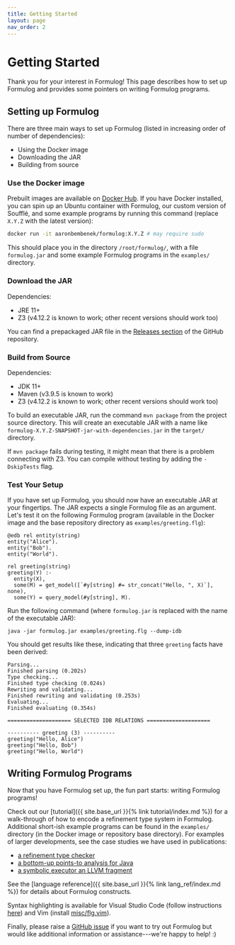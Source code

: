 ```yaml
---
title: Getting Started
layout: page
nav_order: 2
---
```


# Getting Started

Thank you for your interest in Formulog!
This page describes how to set up Formulog and provides some pointers on writing Formulog programs.

## Setting up Formulog

There are three main ways to set up Formulog (listed in increasing order of number of dependencies):

- Using the Docker image
- Downloading the JAR
- Building from source

### Use the Docker image

Prebuilt images are available on [Docker Hub](https://hub.docker.com/r/aaronbembenek/formulog).
If you have Docker installed, you can spin up an Ubuntu container with Formulog, our custom version of Soufflé, and some example programs by running this command (replace `X.Y.Z` with the latest version):

```bash
docker run -it aaronbembenek/formulog:X.Y.Z # may require sudo
```

This should place you in the directory `/root/formulog/`, with a file `formulog.jar` and some example Formulog programs in the `examples/` directory.

### Download the JAR

Dependencies:

- JRE 11+
- Z3 (v4.12.2 is known to work; other recent versions should work too)

You can find a prepackaged JAR file in the [Releases section](https://github.com/HarvardPL/formulog/releases) of the GitHub repository.

### Build from Source

Dependencies:

- JDK 11+
- Maven (v3.9.5 is known to work)
- Z3 (v4.12.2 is known to work; other recent versions should work too)

To build an executable JAR, run the command `mvn package` from the project source directory.
This will create an executable JAR with a name like `formulog-X.Y.Z-SNAPSHOT-jar-with-dependencies.jar` in the `target/` directory.

If `mvn package` fails during testing, it might mean that there is a problem connecting with Z3.
You can compile without testing by adding the `-DskipTests` flag.

### Test Your Setup

If you have set up Formulog, you should now have an executable JAR at your fingertips.
The JAR expects a single Formulog file as an argument.
Let's test it on the following Formulog program (available in the Docker image and the base repository directory as `examples/greeting.flg`):

```
@edb rel entity(string)
entity("Alice").
entity("Bob").
entity("World").

rel greeting(string)
greeting(Y) :-
  entity(X),
  some(M) = get_model([`#y[string] #= str_concat("Hello, ", X)`], none),
  some(Y) = query_model(#y[string], M).
```

Run the following command (where `formulog.jar` is replaced with the name of the executable JAR):

```
java -jar formulog.jar examples/greeting.flg --dump-idb
```

You should get results like these, indicating that three `greeting` facts have been derived:

```
Parsing...
Finished parsing (0.202s)
Type checking...
Finished type checking (0.024s)
Rewriting and validating...
Finished rewriting and validating (0.253s)
Evaluating...
Finished evaluating (0.354s)

==================== SELECTED IDB RELATIONS ====================

---------- greeting (3) ----------
greeting("Hello, Alice")
greeting("Hello, Bob")
greeting("Hello, World")
```

## Writing Formulog Programs

Now that you have Formulog set up, the fun part starts: writing Formulog programs!

Check out our [tutorial]({{ site.base_url }}{% link tutorial/index.md %}) for a walk-through of how to encode a refinement type system in Formulog.
Additional short-ish example programs can be found in the `examples/` directory (in the Docker image or repository base directory).
For examples of larger developments, see the case studies we have used in publications:

- [a refinement type checker](https://github.com/aaronbembenek/making-formulog-fast/blob/main/benchmarks/dminor/bench.flg)
- [a bottom-up points-to analysis for Java](https://github.com/aaronbembenek/making-formulog-fast/blob/main/benchmarks/scuba/bench.flg)
- [a symbolic executor an LLVM fragment](https://github.com/aaronbembenek/making-formulog-fast/blob/main/benchmarks/symex/bench.flg)

See the [language reference]({{ site.base_url }}{% link lang_ref/index.md %}) for details about Formulog constructs.

Syntax highlighting is available for Visual Studio Code (follow instructions [here](https://github.com/HarvardPL/formulog-syntax)) and Vim (install [misc/flg.vim](https://github.com/HarvardPL/formulog/blob/master/misc/flg.vim)).

Finally, please raise a [GitHub issue](https://github.com/HarvardPL/formulog/issues/new) if you want to try out Formulog but would like additional information or assistance---we're happy to help! :)
